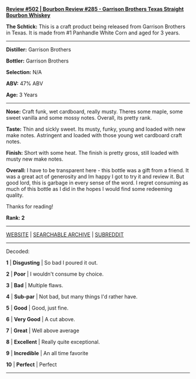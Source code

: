 
[**Review #502 | Bourbon Review #285 - Garrison Brothers Texas Straight Bourbon Whiskey**]( https://t8ke.review/review-502-garrison-brothers-3yr-panhandle-corn/)

**The Schtick:** This is a craft product being released from Garrison Brothers in Texas. It is made from #1 Panhandle White Corn and aged for 3 years.

-----

**Distiller:** Garrison Brothers

**Bottler:** Garrison Brothers

**Selection:** N/A

**ABV:**  47% ABV

**Age:** 3 Years 

-----

**Nose:**  Craft funk, wet cardboard, really musty. Theres some maple, some sweet vanilla and some mossy notes. Overall, its pretty rank. 

**Taste:** Thin and sickly sweet. Its musty, funky, young and loaded with new make notes. Astringent and loaded with those young wet cardboard craft notes. 

**Finish:** Short with some heat. The finish is pretty gross, still loaded with musty new make notes. 

**Overall:** I have to be transparent here - this bottle was a gift from a friend. It was a great act of generosity and Im happy I got to try it and review it. But good lord, this is garbage in every sense of the word. I regret consuming as much of this bottle as I did in the hopes I would find some redeeming quality. 

Thanks for reading!

**Rank: 2**



-----

[WEBSITE](https://t8ke.review) | [SEARCHABLE ARCHIVE](https://t8ke.review/review-archive/) | [SUBREDDIT](https://reddit.com/r/t8kereviews)

-----

Decoded:

**1** | **Disgusting** | So bad I poured it out.

**2** | **Poor** | I wouldn't consume by choice.

**3** | **Bad** | Multiple flaws.

**4** | **Sub-par** | Not bad, but many things I'd rather have.

**5** | **Good** | Good, just fine.

**6** | **Very Good** | A cut above.

**7** | **Great** | Well above average

**8** | **Excellent** | Really quite exceptional.

**9** | **Incredible** | An all time favorite

**10** | **Perfect** | Perfect

----


